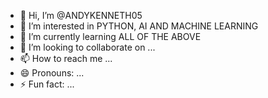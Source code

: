- 👋 Hi, I’m @ANDYKENNETH05
- 👀 I’m interested in PYTHON, AI AND MACHINE LEARNING
- 🌱 I’m currently learning ALL OF THE ABOVE
- 💞️ I’m looking to collaborate on ...
- 📫 How to reach me ...
- 😄 Pronouns: ...
- ⚡ Fun fact: ...

<!---
ANDYKENNETH05/ANDYKENNETH05 is a ✨ special ✨ repository because its `README.md` (this file) appears on your GitHub profile.
You can click the Preview link to take a look at your changes.
--->
